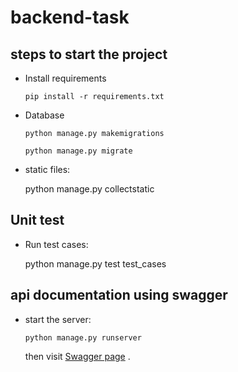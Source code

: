 # backend-task

## steps to start the project

* Install requirements

	```pip install -r requirements.txt```

* Database

	```python manage.py makemigrations```

	``python manage.py migrate``

* static files:

	python manage.py collectstatic

## Unit test
* Run test cases:

	python manage.py test test_cases

## api documentation using swagger
* start the server:

	``python manage.py runserver``

	then visit [Swagger page](http://127.0.0.1:8000/swagger)
.
        
